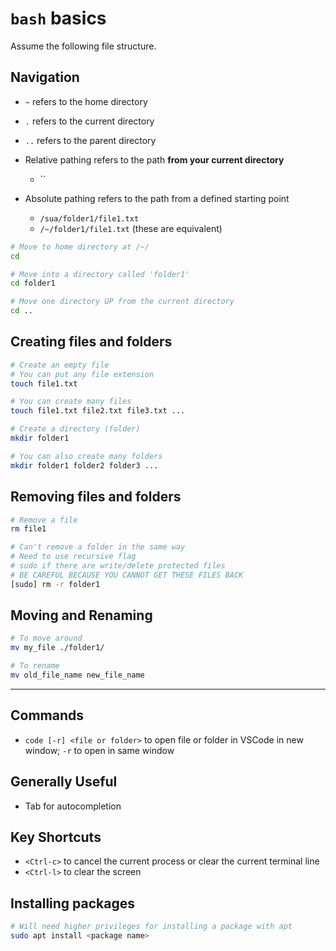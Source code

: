 # `bash` basics

Assume the following file structure.

## Navigation

- `~` refers to the home directory
- `.` refers to the current directory
- `..` refers to the parent directory

- Relative pathing refers to the path **from your current directory**
  - ``
- Absolute pathing refers to the path from a defined starting point
  - `/sua/folder1/file1.txt`
  - `/~/folder1/file1.txt` (these are equivalent)

```bash
# Move to home directory at /~/
cd

# Move into a directory called 'folder1'
cd folder1

# Move one directory UP from the current directory
cd ..
```

## Creating files and folders

```bash
# Create an empty file
# You can put any file extension
touch file1.txt

# You can create many files
touch file1.txt file2.txt file3.txt ...

# Create a directory (folder)
mkdir folder1

# You can also create many folders
mkdir folder1 folder2 folder3 ...
```

## Removing files and folders

```bash
# Remove a file
rm file1

# Can't remove a folder in the same way
# Need to use recursive flag
# sudo if there are write/delete protected files
# BE CAREFUL BECAUSE YOU CANNOT GET THESE FILES BACK
[sudo] rm -r folder1
```

## Moving and Renaming

```bash
# To move around
mv my_file ./folder1/

# To rename
mv old_file_name new_file_name
```

---

## Commands

- `code [-r] <file or folder>` to open file or folder in VSCode in new window; `-r` to open in same window


## Generally Useful

- Tab for autocompletion


## Key Shortcuts

- `<Ctrl-c>` to cancel the current process or clear the current terminal line
- `<Ctrl-l>` to clear the screen


## Installing packages

```bash
# Will need higher privileges for installing a package with apt
sudo apt install <package name>
```
